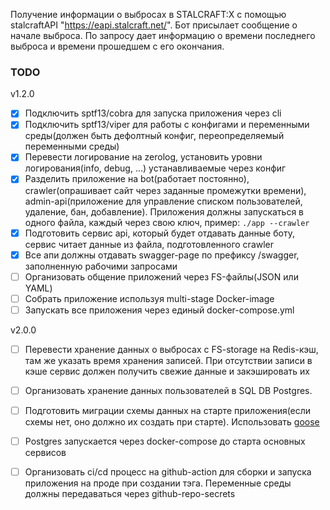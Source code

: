 Получение информации о выбросах в STALCRAFT:X с помощью stalcraftAPI "https://eapi.stalcraft.net/".
Бот присылает сообщение о начале выброса. По запросу дает информацию о времени последнего выброса и времени прошедшем с его окончания.


### TODO

v1.2.0

- [x] Подключить sptf13/cobra для запуска приложения через cli
- [x] Подключить sptf13/viper для работы с конфигами и переменными среды(должен быть дефолтный конфиг, переопределяемый переменными среды)
- [x] Перевести логирование на zerolog, установить уровни логирования(info, debug, ...) устанавливаемые через конфиг
- [x] Разделить приложение на bot(работает постоянно), crawler(опрашивает сайт через заданные промежутки времени), admin-api(приложение для управление списком пользователей, удаление, бан, добавление). Приложения должны запускаться в одного файла, каждый через свою ключ, пример: ```./app --crawler```
- [x] Подготовить сервис api, который будет отдавать данные боту, сервис читает данные из файла, подготовленного crawler
- [x] Все апи должны отдавать swagger-page по префиксу /swagger, заполненную рабочими запросами 
- [ ] Организовать общение приложений через FS-файлы(JSON или YAML)
- [ ] Собрать приложение используя multi-stage Docker-image
- [ ] Запускать все приложения через единый docker-compose.yml

v2.0.0

 - [ ] Перевести хранение данных о выбросах с FS-storage на Redis-кэш, там же указать время хранения записей. При отсутствии записи в кэше сервис должен получить свежие данные и закэшировать их
- [ ] Организовать хранение данных пользователей в SQL DB Postgres.
- [ ] Подготовить миграции схемы данных на старте приложения(если схемы нет, оно должно их создать при старте). Использовать [goose](https://github.com/pressly/goose)
- [ ] Postgres запускается через docker-compose до старта основных сервисов
- [ ] Организовать ci/cd процесс на github-action для сборки и запуска приложения на проде при создании тэга. Переменные среды должны передаваться через github-repo-secrets

